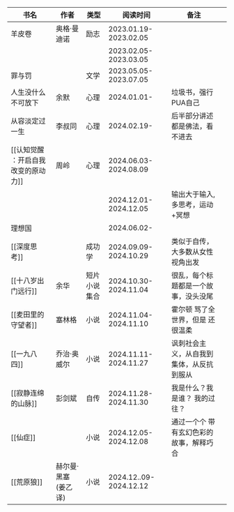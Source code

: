 
| 书名                   | 作者           | 类型     | 阅读时间                   | 备注                   |     |
| -------------------- | ------------ | ------ | ---------------------- | -------------------- | --- |
| 羊皮卷                  | 奥格·曼迪诺       | 励志     | 2023.01.19-2023.02.05  |                      |     |
|                      |              |        | 2023.02.05-2023.03.05  |                      |     |
| 罪与罚                  |              | 文学     | 2023.05.05-2023.07.05  |                      |     |
| 人生没什么不可放下            | 余默           | 心理     | 2024.01.01-            | 垃圾书，强行PUA自己          |     |
| 从容淡定过一生              | 李叔同          | 心理     | 2024.02.19-            | 后半部分讲述都是佛法，看不进去      |     |
| [[认知觉醒 ：开启自我改变的原动力]] | 周岭           | 心理     | 2024.06.03-2024.08.09  |                      |     |
|                      |              |        | 2024.12.01-2024.12.05  | 输出大于输入, 多思考，运动+冥想    |     |
| 理想国                  |              |        | 2024.06.02-            |                      |     |
| [[深度思考]]             |              | 成功学    | 2024.09.09-2024.10.29  | 类似于自传，大多数从女性视角出发     |     |
| [[十八岁出门远行]]          | 余华           | 短片小说集合 | 2024.10.30- 2024.11.04 | 很乱，每个标题都是一个故事，没头没尾   |     |
| [[麦田里的守望者]]          | 塞林格          | 小说     | 2024.11.04-2024.11.10  | 霍尔顿 骂了全世界，但是 还很温柔    |     |
| [[一九八四]]             | 乔治·奥威尔       | 小说     | 2024.11.11-2024.11.27  | 讽刺社会主义，从自我到集体，从反抗到服从 |     |
| [[寂静连绵的山脉]]          | 彭剑斌          | 自传     | 2024.11.28-2024.11.30  | 我是什么？我是谁？ 我的过往？      |     |
| [[仙症]]               |              | 小说     | 2024.12.05-2024.12.08  | 通过一个个 带有玄幻色彩的故事，解释巧合 |     |
| [[荒原狼]]              | 赫尔曼·黑塞 (姜乙译) | 小说     | 2024.12..09-2024.12.12 |                      |     |

